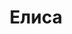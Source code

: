 ---
title: "Елиса"
description: "Красотка, которая покорит ваше сердце и выполнит любые сексуальные желания. У меня восхитительная внешность, красивая грудь и чувственные губы, готовые целовать каждый сантиметр вашего тела. Мы можем отправиться на прогулку, частную вечеринку, поужинать в ресторане или уединиться в номере отеля для интимных утех. Я потрясающе выгляжу в нижнем белье, поэтому стану отличной любовницей для достойного мужчины. Предоставляю эскортные услуги VIP, поэтому смогу воплотить в жизнь любую фантазию.

Если вам нужны элитные эскортницы для дневного или ночного отдыха, выбирайте мою анкету и свяжитесь с менеджером, чтобы назначить встречу."
Price: "От 1000$"
height: "169"
weight: "45"
bustSize: "3"
hairColor: "brunet"
visa: "GB"
age: "22"
folder: elisa
mainImage: 1.webp
images:
  - 2.webp
  - 3.webp
---